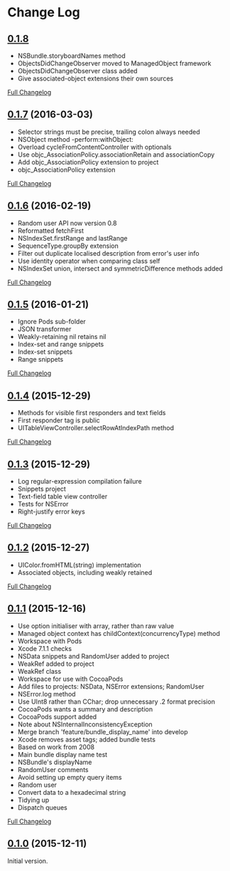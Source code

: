 # Change Log

## [0.1.8](https://github.com/royratcliffe/snippets/tree/0.1.8)

- NSBundle.storyboardNames method
- ObjectsDidChangeObserver moved to ManagedObject framework
- ObjectsDidChangeObserver class added
- Give associated-object extensions their own sources

[Full Changelog](https://github.com/royratcliffe/snippets/compare/0.1.7...0.1.8)

## [0.1.7](https://github.com/royratcliffe/snippets/tree/0.1.7) (2016-03-03)

- Selector strings must be precise, trailing colon always needed
- NSObject method -perform:withObject:
- Overload cycleFromContentController with optionals
- Use objc_AssociationPolicy.associationRetain and associationCopy
- Add objc_AssociationPolicy extension to project
- objc_AssociationPolicy extension

[Full Changelog](https://github.com/royratcliffe/snippets/compare/0.1.6...0.1.7)

## [0.1.6](https://github.com/royratcliffe/snippets/tree/0.1.6) (2016-02-19)

- Random user API now version 0.8
- Reformatted fetchFirst
- NSIndexSet.firstRange and lastRange
- SequenceType.groupBy extension
- Filter out duplicate localised description from error's user info
- Use identity operator when comparing class self
- NSIndexSet union, intersect and symmetricDifference methods added

[Full Changelog](https://github.com/royratcliffe/snippets/compare/0.1.5...0.1.6)

## [0.1.5](https://github.com/royratcliffe/snippets/tree/0.1.5) (2016-01-21)

- Ignore Pods sub-folder
- JSON transformer
- Weakly-retaining nil retains nil
- Index-set and range snippets
- Index-set snippets
- Range snippets

[Full Changelog](https://github.com/royratcliffe/snippets/compare/0.1.4...0.1.5)

## [0.1.4](https://github.com/royratcliffe/snippets/tree/0.1.4) (2015-12-29)

- Methods for visible first responders and text fields
- First responder tag is public
- UITableViewController.selectRowAtIndexPath method

[Full Changelog](https://github.com/royratcliffe/snippets/compare/0.1.3...0.1.4)

## [0.1.3](https://github.com/royratcliffe/snippets/tree/0.1.3) (2015-12-29)

- Log regular-expression compilation failure
- Snippets project
- Text-field table view controller
- Tests for NSError
- Right-justify error keys

[Full Changelog](https://github.com/royratcliffe/snippets/compare/0.1.2...0.1.3)

## [0.1.2](https://github.com/royratcliffe/snippets/tree/0.1.2) (2015-12-27)

- UIColor.fromHTML(string) implementation
- Associated objects, including weakly retained

[Full Changelog](https://github.com/royratcliffe/snippets/compare/0.1.1...0.1.2)

## [0.1.1](https://github.com/royratcliffe/snippets/tree/0.1.1) (2015-12-16)

- Use option initialiser with array, rather than raw value
- Managed object context has childContext(concurrencyType) method
- Workspace with Pods
- Xcode 7.1.1 checks
- NSData snippets and RandomUser added to project
- WeakRef added to project
- WeakRef class
- Workspace for use with CocoaPods
- Add files to projects: NSData, NSError extensions; RandomUser
- NSError.log method
- Use UInt8 rather than CChar; drop unnecessary .2 format precision
- CocoaPods wants a summary and description
- CocoaPods support added
- Note about NSInternalInconsistencyException
- Merge branch 'feature/bundle_display_name' into develop
- Xcode removes asset tags; added bundle tests
- Based on work from 2008
- Main bundle display name test
- NSBundle's displayName
- RandomUser comments
- Avoid setting up empty query items
- Random user
- Convert data to a hexadecimal string
- Tidying up
- Dispatch queues

[Full Changelog](https://github.com/royratcliffe/snippets/compare/0.1.0...0.1.1)

## [0.1.0](https://github.com/royratcliffe/snippets/tree/0.1.0) (2015-12-11)

Initial version.
